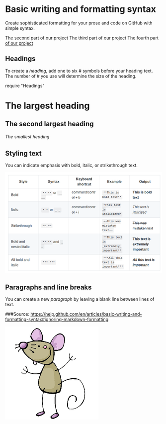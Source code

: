 
# Basic writing and formatting syntax

Create sophisticated formatting for your prose and code on GitHub with simple syntax.

[The second part of our project](Part2.md)
[The third part of our project](Part3.md)
[The fourth part of our project](Part4.md)


## Headings

To create a *heading*, add one to six \# symbols before your heading text. 
The number of \# you use will determine the size of the heading.

require "Headings"

# The largest heading
## The second largest heading
###### The smallest heading

## Styling text

You can indicate emphasis with bold, italic, or strikethrough text.

![stylingText](Capture.png)

## Paragraphs and line breaks

You can create a new *paragraph* by leaving a blank line between lines of text.



###Source: https://help.github.com/en/articles/basic-writing-and-formatting-syntax#ignoring-markdown-formatting



![stylingText](souris.gif)

